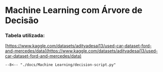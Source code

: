 # Machine Learning com Árvore de Decisão


### Tabela utilizada: 
[https://www.kaggle.com/datasets/adityadesai13/used-car-dataset-ford-and-mercedes/data](https://www.kaggle.com/datasets/adityadesai13/used-car-dataset-ford-and-mercedes/data)





``` pyodide exec="on" html="1"
--8<-- "./docs/Machine Learning/decision-script.py"
```